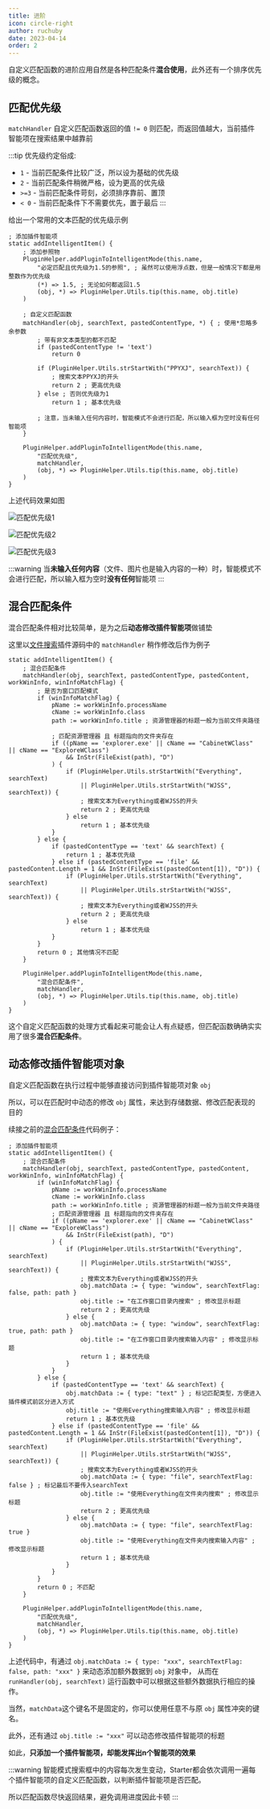 ```yaml
---
title: 进阶
icon: circle-right
author: ruchuby
date: 2023-04-14
order: 2
---
```


自定义匹配函数的进阶应用自然是各种匹配条件**混合使用**，此外还有一个排序优先级的概念。

## 匹配优先级

`matchHandler` 自定义匹配函数返回的值 `!= 0` 则匹配，而返回值越大，当前插件智能项在搜索结果中越靠前

:::tip
优先级约定俗成:

- ` 1 ` - 当前匹配条件比较广泛，所以设为基础的优先级
- ` 2 ` - 当前匹配条件稍微严格，设为更高的优先级
- `>=3` - 当前匹配条件苛刻，必须排序靠前、置顶
- `< 0` - 当前匹配条件下不需要优先，置于最后
:::

给出一个常用的文本匹配的优先级示例

```ahk
; 添加插件智能项
static addIntelligentItem() {
    ; 添加参照物
    PluginHelper.addPluginToIntelligentMode(this.name,
        "必定匹配且优先级为1.5的参照", ; 虽然可以使用浮点数，但是一般情况下都是用整数作为优先级
        (*) => 1.5, ; 无论如何都返回1.5
        (obj, *) => PluginHelper.Utils.tip(this.name, obj.title)
    )

    ; 自定义匹配函数
    matchHandler(obj, searchText, pastedContentType, *) { ; 使用*忽略多余参数
        ; 带有非文本类型的都不匹配
        if (pastedContentType != 'text')
            return 0

        if (PluginHelper.Utils.strStartWith("PPYXJ", searchText)) {
            ; 搜索文本PPYXJ的开头
            return 2 ; 更高优先级
        } else ; 否则优先级为1
            return 1 ; 基本优先级
        
        ; 注意，当未输入任何内容时，智能模式不会进行匹配，所以输入框为空时没有任何智能项
    }

    PluginHelper.addPluginToIntelligentMode(this.name,
        "匹配优先级",
        matchHandler,
        (obj, *) => PluginHelper.Utils.tip(this.name, obj.title)
    )
}
```

上述代码效果如图

![匹配优先级1](../images/intelligent-4.jpg)

![匹配优先级2](../images/intelligent-5.jpg)

![匹配优先级3](../images/intelligent-6.jpg)


:::warning
当**未输入任何内容**（文件、图片也是输入内容的一种）时，智能模式不会进行匹配，所以输入框为空时**没有任何**智能项
:::

## 混合匹配条件

混合匹配条件相对比较简单，是为之后**动态修改插件智能项**做铺垫

这里以[文件搜索](../../plugin/file-find.md)插件源码中的 `matchHandler` 稍作修改后作为例子

```ahk
static addIntelligentItem() {
    ; 混合匹配条件
    matchHandler(obj, searchText, pastedContentType, pastedContent, workWinInfo, winInfoMatchFlag) {
        ; 是否为窗口匹配模式
        if (winInfoMatchFlag) {
            pName := workWinInfo.processName
            cName := workWinInfo.class
            path := workWinInfo.title ; 资源管理器的标题一般为当前文件夹路径

            ; 匹配资源管理器 且 标题指向的文件夹存在
            if ((pName == 'explorer.exe' || cName == "CabinetWClass" || cName == "ExploreWClass")
                && InStr(FileExist(path), "D")
            ) {
                if (PluginHelper.Utils.strStartWith("Everything", searchText)
                    || PluginHelper.Utils.strStartWith("WJSS", searchText)) {
                    ; 搜索文本为Everything或者WJSS的开头
                    return 2 ; 更高优先级
                } else
                    return 1 ; 基本优先级
            }
        } else {
            if (pastedContentType == 'text' && searchText) {
                return 1 ; 基本优先级
            } else if (pastedContentType == 'file' && pastedContent.Length = 1 && InStr(FileExist(pastedContent[1]), "D")) {
                if (PluginHelper.Utils.strStartWith("Everything", searchText)
                    || PluginHelper.Utils.strStartWith("WJSS", searchText)) {
                    ; 搜索文本为Everything或者WJSS的开头
                    return 2 ; 更高优先级
                } else
                    return 1 ; 基本优先级
            }
        }
        return 0 ; 其他情况不匹配
    }

    PluginHelper.addPluginToIntelligentMode(this.name,
        "混合匹配条件",
        matchHandler,
        (obj, *) => PluginHelper.Utils.tip(this.name, obj.title)
    )
}
```
这个自定义匹配函数的处理方式看起来可能会让人有点疑惑，但匹配函数确确实实用了很多**混合匹配条件**。

## 动态修改插件智能项对象

自定义匹配函数在执行过程中能够直接访问到插件智能项对象 `obj` 

所以，可以在匹配时中动态的修改 `obj` 属性，来达到存储数据、修改匹配表现的目的

续接之前的[混合匹配条件](#混合匹配条件)代码例子：

```ahk
; 添加插件智能项
static addIntelligentItem() {
    ; 混合匹配条件
    matchHandler(obj, searchText, pastedContentType, pastedContent, workWinInfo, winInfoMatchFlag) {
        if (winInfoMatchFlag) {
            pName := workWinInfo.processName
            cName := workWinInfo.class
            path := workWinInfo.title ; 资源管理器的标题一般为当前文件夹路径
            ; 匹配资源管理器 且 标题指向的文件夹存在
            if ((pName == 'explorer.exe' || cName == "CabinetWClass" || cName == "ExploreWClass")
                && InStr(FileExist(path), "D")
            ) {
                if (PluginHelper.Utils.strStartWith("Everything", searchText)
                    || PluginHelper.Utils.strStartWith("WJSS", searchText)) {
                    ; 搜索文本为Everything或者WJSS的开头
                    obj.matchData := { type: "window", searchTextFlag: false, path: path }
                    obj.title := "在工作窗口目录内搜索" ; 修改显示标题
                    return 2 ; 更高优先级
                } else {
                    obj.matchData := { type: "window", searchTextFlag: true, path: path }
                    obj.title := "在工作窗口目录内搜索输入内容" ; 修改显示标题
                    return 1 ; 基本优先级
                }
            }
        } else {
            if (pastedContentType == 'text' && searchText) {
                obj.matchData := { type: "text" } ; 标记匹配类型，方便进入插件模式前区分进入方式
                obj.title := "使用Everything搜索输入内容" ; 修改显示标题
                return 1 ; 基本优先级
            } else if (pastedContentType == 'file' && pastedContent.Length = 1 && InStr(FileExist(pastedContent[1]), "D")) {
                if (PluginHelper.Utils.strStartWith("Everything", searchText)
                    || PluginHelper.Utils.strStartWith("WJSS", searchText)) {
                    ; 搜索文本为Everything或者WJSS的开头
                    obj.matchData := { type: "file", searchTextFlag: false } ; 标记最后不要传入searchText
                    obj.title := "使用Everything在文件夹内搜索" ; 修改显示标题
                    return 2 ; 更高优先级
                } else {
                    obj.matchData := { type: "file", searchTextFlag: true }
                    obj.title := "使用Everything在文件夹内搜索输入内容" ; 修改显示标题
                    return 1 ; 基本优先级
                }
            }
        }
        return 0 ; 不匹配
    }

    PluginHelper.addPluginToIntelligentMode(this.name,
        "匹配优先级",
        matchHandler,
        (obj, *) => PluginHelper.Utils.tip(this.name, obj.title)
    )
}
```
上述代码中，有通过 `obj.matchData := { type: "xxx", searchTextFlag: false, path: "xxx" }` 来动态添加额外数据到 `obj` 对象中，
从而在 `runHandler(obj, searchText)` 运行函数中可以根据这些额外数据执行相应的操作。

当然，`matchData`这个键名不是固定的，你可以使用任意不与原 `obj` 属性冲突的键名。

此外，还有通过 `obj.title := "xxx"` 可以动态修改插件智能项的标题

如此，**只添加一个插件智能项，却能发挥出n个智能项的效果**

:::warning
智能模式搜索框中的内容每次发生变动，Starter都会依次调用一遍每个插件智能项的自定义匹配函数，以判断插件智能项是否匹配。

所以匹配函数尽快返回结果，避免调用进度因此卡顿
:::